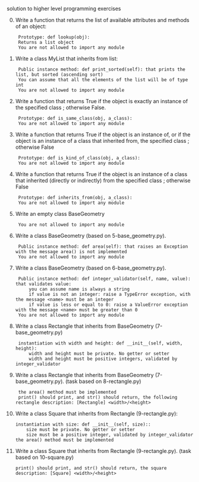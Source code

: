 solution to higher level programming exercises

0. Write a function that returns the list of available attributes and methods of an object:

        Prototype: def lookup(obj):
        Returns a list object
        You are not allowed to import any module

1. Write a class MyList that inherits from list:

        Public instance method: def print_sorted(self): that prints the list, but sorted (ascending sort)
        You can assume that all the elements of the list will be of type int
        You are not allowed to import any module

2. Write a function that returns True if the object is exactly an instance of the specified class ; otherwise False.

        Prototype: def is_same_class(obj, a_class):
        You are not allowed to import any module

3. Write a function that returns True if the object is an instance of, or if the object is an instance of a class that inherited from, the specified class ; otherwise False

        Prototype: def is_kind_of_class(obj, a_class):
        You are not allowed to import any module

4. Write a function that returns True if the object is an instance of a class that inherited (directly or indirectly) from the specified class ; otherwise False

        Prototype: def inherits_from(obj, a_class):
        You are not allowed to import any module

5. Write an empty class BaseGeometry

        You are not allowed to import any module

6. Write a class BaseGeometry (based on 5-base_geometry.py).

        Public instance method: def area(self): that raises an Exception with the message area() is not implemented
        You are not allowed to import any module

7. Write a class BaseGeometry (based on 6-base_geometry.py).

        Public instance method: def integer_validator(self, name, value): that validates value:
            you can assume name is always a string
            if value is not an integer: raise a TypeError exception, with the message <name> must be an integer
            if value is less or equal to 0: raise a ValueError exception with the message <name> must be greater than 0
        You are not allowed to import any module

8. Write a class Rectangle that inherits from BaseGeometry (7-base_geometry.py)

        instantiation with width and height: def __init__(self, width, height):
            width and height must be private. No getter or setter
            width and height must be positive integers, validated by integer_validator

9. Write a class Rectangle that inherits from BaseGeometry (7-base_geometry.py). (task based on 8-rectangle.py)

        the area() method must be implemented
        print() should print, and str() should return, the following rectangle description: [Rectangle] <width>/<height>

10. Write a class Square that inherits from Rectangle (9-rectangle.py):

        instantiation with size: def __init__(self, size)::
            size must be private. No getter or setter
            size must be a positive integer, validated by integer_validator
        the area() method must be implemented

11. Write a class Square that inherits from Rectangle (9-rectangle.py). (task based on 10-square.py)

        print() should print, and str() should return, the square description: [Square] <width>/<height>


